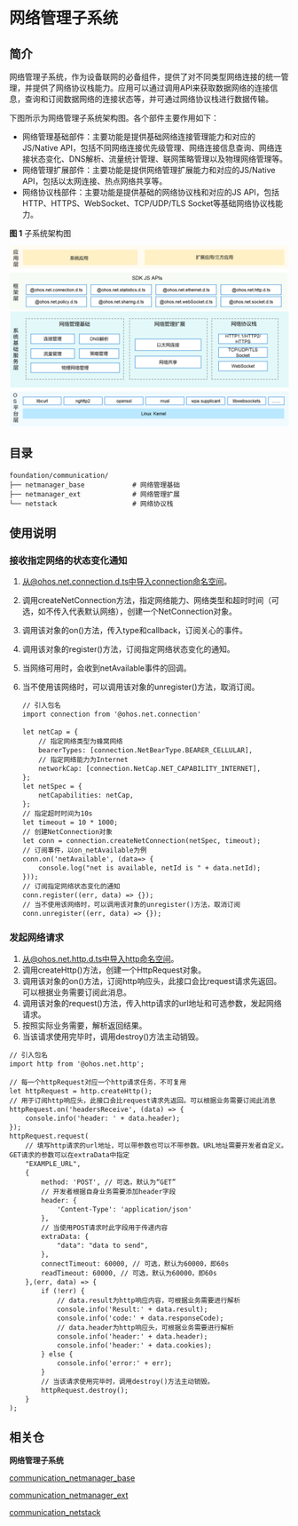 # 网络管理子系统<a name="ZH-CN_TOPIC_0000001162422291"></a>


## 简介<a name="section104mcpsimp"></a>

网络管理子系统，作为设备联网的必备组件，提供了对不同类型网络连接的统一管理，并提供了网络协议栈能力。应用可以通过调用API来获取数据网络的连接信息，查询和订阅数据网络的连接状态等，并可通过网络协议栈进行数据传输。

下图所示为网络管理子系统架构图。各个部件主要作用如下：

-   网络管理基础部件：主要功能是提供基础网络连接管理能力和对应的JS/Native API，包括不同网络连接优先级管理、网络连接信息查询、网络连接状态变化、DNS解析、流量统计管理、联网策略管理以及物理网络管理等。
-   网络管理扩展部件：主要功能是提供网络管理扩展能力和对应的JS/Native API，包括以太网连接、热点网络共享等。
-   网络协议栈部件：主要功能是提供基础的网络协议栈和对应的JS API，包括HTTP、HTTPS、WebSocket、TCP/UDP/TLS Socket等基础网络协议栈能力。

**图 1**   子系统架构图

![](figures/zh-cn_architecture-of-netmanager-subsystem.png)

## 目录<a name="section119mcpsimp"></a>

```
foundation/communication/
├── netmanager_base            # 网络管理基础
├── netmanager_ext             # 网络管理扩展
└── netstack                   # 网络协议栈
```

## 使用说明<a name="section128mcpsimp"></a>

### 接收指定网络的状态变化通知<a name="section1458213210369"></a>

1. 从@ohos.net.connection.d.ts中导入connection命名空间。

2. 调用createNetConnection方法，指定网络能力、网络类型和超时时间（可选，如不传入代表默认网络），创建一个NetConnection对象。

3. 调用该对象的on()方法，传入type和callback，订阅关心的事件。

4. 调用该对象的register()方法，订阅指定网络状态变化的通知。

5. 当网络可用时，会收到netAvailable事件的回调。

6. 当不使用该网络时，可以调用该对象的unregister()方法，取消订阅。

   ```
   // 引入包名
   import connection from '@ohos.net.connection'
   
   let netCap = {
       // 指定网络类型为蜂窝网络
       bearerTypes: [connection.NetBearType.BEARER_CELLULAR],
       // 指定网络能力为Internet
       networkCap: [connection.NetCap.NET_CAPABILITY_INTERNET],
   };
   let netSpec = {
       netCapabilities: netCap,
   };
   // 指定超时时间为10s
   let timeout = 10 * 1000;
   // 创建NetConnection对象
   let conn = connection.createNetConnection(netSpec, timeout);
   // 订阅事件，以on_netAvailable为例
   conn.on('netAvailable', (data=> {
       console.log("net is available, netId is " + data.netId);
   }));
   // 订阅指定网络状态变化的通知
   conn.register((err, data) => {});
   // 当不使用该网络时，可以调用该对象的unregister()方法，取消订阅
   conn.unregister((err, data) => {});
   ```


### 发起网络请求<a name="section750135512369"></a>

1. 从@ohos.net.http.d.ts中导入http命名空间。
2. 调用createHttp()方法，创建一个HttpRequest对象。
3. 调用该对象的on()方法，订阅http响应头，此接口会比request请求先返回。可以根据业务需要订阅此消息。
4. 调用该对象的request()方法，传入http请求的url地址和可选参数，发起网络请求。
5. 按照实际业务需要，解析返回结果。
6. 当该请求使用完毕时，调用destroy()方法主动销毁。

```
// 引入包名
import http from '@ohos.net.http';

// 每一个httpRequest对应一个http请求任务，不可复用
let httpRequest = http.createHttp();
// 用于订阅http响应头，此接口会比request请求先返回。可以根据业务需要订阅此消息
httpRequest.on('headersReceive', (data) => {
    console.info('header: ' + data.header);
});
httpRequest.request(
    // 填写http请求的url地址，可以带参数也可以不带参数。URL地址需要开发者自定义。GET请求的参数可以在extraData中指定
    "EXAMPLE_URL",
    {
        method: 'POST', // 可选，默认为“GET”
        // 开发者根据自身业务需要添加header字段
        header: {
            'Content-Type': 'application/json'
        },
        // 当使用POST请求时此字段用于传递内容
        extraData: {
            "data": "data to send",
        },
        connectTimeout: 60000, // 可选，默认为60000，即60s
        readTimeout: 60000, // 可选，默认为60000，即60s
    },(err, data) => {
        if (!err) {
            // data.result为http响应内容，可根据业务需要进行解析
            console.info('Result:' + data.result);
            console.info('code:' + data.responseCode);
            // data.header为http响应头，可根据业务需要进行解析
            console.info('header:' + data.header);
            console.info('header:' + data.cookies);
        } else {
            console.info('error:' + err);
        }
        // 当该请求使用完毕时，调用destroy()方法主动销毁。
        httpRequest.destroy();
    }
);
```


## 相关仓<a name="section152mcpsimp"></a>

**网络管理子系统**

[communication_netmanager_base](https://gitee.com/openharmony/communication_netmanager_base/blob/master/README_zh.md)

[communication_netmanager_ext](https://gitee.com/openharmony/communication_netmanager_ext/blob/master/README_zh.md)

[communication_netstack](https://gitee.com/openharmony/communication_netstack/blob/master/README_zh.md)